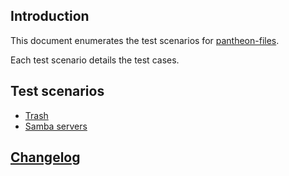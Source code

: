 ## Introduction 

This document enumerates the test scenarios for [pantheon-files](https://launchpad.net/pantheon-files).

Each test scenario details the test cases.

## Test scenarios 
  - [Trash](trash.md)
  - [Samba servers](samba-servers.md)
   
  
## [Changelog](CHANGELOG.md) 

